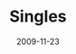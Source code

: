 ---
layout: media
category: media
series: "Typecast"
title: "Singles"
date: 2009-11-23
description: "Being single can be a blessing. Brian Tome and a panel of single people discuss the nature of being single and what God says about it."
video: "https://s3.amazonaws.com/crossroadsvideomessages/Typecast2.mp4"
video-poster: "https://www.crossroads.net/uploadedfiles/Typecast2-still.jpg"
---